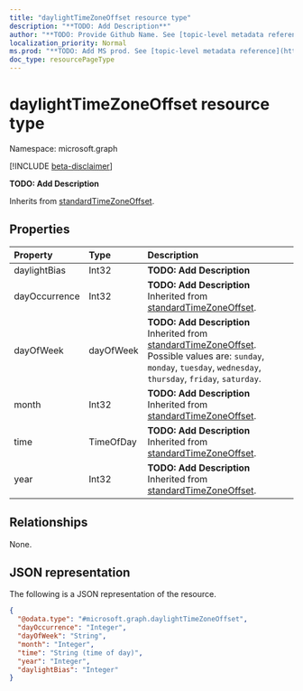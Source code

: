 ```yaml
---
title: "daylightTimeZoneOffset resource type"
description: "**TODO: Add Description**"
author: "**TODO: Provide Github Name. See [topic-level metadata reference](https://msgo.azurewebsites.net/add/document/guidelines/metadata.html#topic-level-metadata)**"
localization_priority: Normal
ms.prod: "**TODO: Add MS prod. See [topic-level metadata reference](https://msgo.azurewebsites.net/add/document/guidelines/metadata.html#topic-level-metadata)**"
doc_type: resourcePageType
---
```


# daylightTimeZoneOffset resource type

Namespace: microsoft.graph

[!INCLUDE [beta-disclaimer](../../includes/beta-disclaimer.md)]

**TODO: Add Description**


Inherits from [standardTimeZoneOffset](../resources/standardtimezoneoffset.md).

## Properties
|Property|Type|Description|
|:---|:---|:---|
|daylightBias|Int32|**TODO: Add Description**|
|dayOccurrence|Int32|**TODO: Add Description** Inherited from [standardTimeZoneOffset](../resources/standardtimezoneoffset.md).|
|dayOfWeek|dayOfWeek|**TODO: Add Description** Inherited from [standardTimeZoneOffset](../resources/standardtimezoneoffset.md). Possible values are: `sunday`, `monday`, `tuesday`, `wednesday`, `thursday`, `friday`, `saturday`.|
|month|Int32|**TODO: Add Description** Inherited from [standardTimeZoneOffset](../resources/standardtimezoneoffset.md).|
|time|TimeOfDay|**TODO: Add Description** Inherited from [standardTimeZoneOffset](../resources/standardtimezoneoffset.md).|
|year|Int32|**TODO: Add Description** Inherited from [standardTimeZoneOffset](../resources/standardtimezoneoffset.md).|

## Relationships
None.

## JSON representation
The following is a JSON representation of the resource.
<!-- {
  "blockType": "resource",
  "@odata.type": "microsoft.graph.daylightTimeZoneOffset"
}
-->
``` json
{
  "@odata.type": "#microsoft.graph.daylightTimeZoneOffset",
  "dayOccurrence": "Integer",
  "dayOfWeek": "String",
  "month": "Integer",
  "time": "String (time of day)",
  "year": "Integer",
  "daylightBias": "Integer"
}
```

